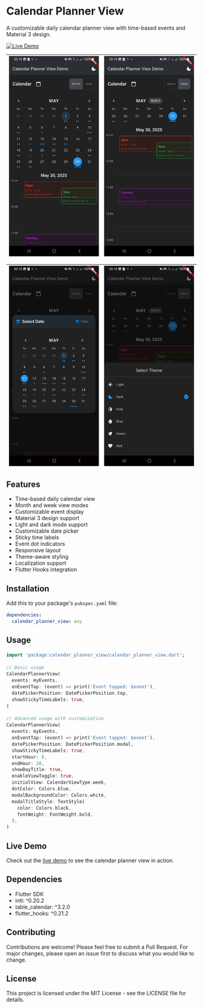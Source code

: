 # Calendar Planner View

A customizable daily calendar planner view with time-based events and Material 3 design.

[![Live Demo](https://img.shields.io/badge/Live%20Demo-View%20Online-blue)](https://calendar-planner-view.pages.dev/)

| ![Month View](https://raw.githubusercontent.com/danial2026/calendar_planner_view/main/assets/Screenshot_20250501_001812.jpg) | ![Week View](https://raw.githubusercontent.com/danial2026/calendar_planner_view/main/assets/Screenshot_20250501_001817.jpg) |
|------------------------------------|------------------------------------|

| ![Day View](https://raw.githubusercontent.com/danial2026/calendar_planner_view/main/assets/Screenshot_20250501_001804.jpg) | ![Modal View](https://raw.githubusercontent.com/danial2026/calendar_planner_view/main/assets/Screenshot_20250501_001827.jpg) |
|------------------------------------|------------------------------------|

## Features

* Time-based daily calendar view
* Month and week view modes
* Customizable event display
* Material 3 design support
* Light and dark mode support
* Customizable date picker
* Sticky time labels
* Event dot indicators
* Responsive layout
* Theme-aware styling
* Localization support
* Flutter Hooks integration

## Installation

Add this to your package's `pubspec.yaml` file:

```yaml
dependencies:
  calendar_planner_view: any
```

## Usage

```dart
import 'package:calendar_planner_view/calendar_planner_view.dart';

// Basic usage
CalendarPlannerView(
  events: myEvents,
  onEventTap: (event) => print('Event tapped: $event'),
  datePickerPosition: DatePickerPosition.top,
  showStickyTimeLabels: true,
)

// Advanced usage with customization
CalendarPlannerView(
  events: myEvents,
  onEventTap: (event) => print('Event tapped: $event'),
  datePickerPosition: DatePickerPosition.modal,
  showStickyTimeLabels: true,
  startHour: 8,
  endHour: 20,
  showDayTitle: true,
  enableViewToggle: true,
  initialView: CalendarViewType.week,
  dotColor: Colors.blue,
  modalBackgroundColor: Colors.white,
  modalTitleStyle: TextStyle(
    color: Colors.black,
    fontWeight: FontWeight.bold,
  ),
)
```

## Live Demo

Check out the [live demo](https://calendar-planner-view.pages.dev/) to see the calendar planner view in action.

## Dependencies

* Flutter SDK
* intl: ^0.20.2
* table_calendar: ^3.2.0
* flutter_hooks: ^0.21.2

## Contributing

Contributions are welcome! Please feel free to submit a Pull Request.
For major changes, please open an issue first to discuss what you would like to change.

## License

This project is licensed under the MIT License - see the LICENSE file for details. 